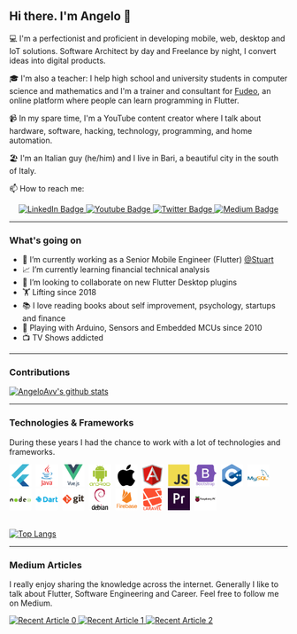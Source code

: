 ## Hi there. I'm Angelo 👋

💻 I'm a perfectionist and proficient in developing mobile, web, desktop and IoT solutions. Software Architect by day and Freelance by night, I convert ideas into digital products. 

🎓 I'm also a teacher: I help high school and university students in computer science and mathematics and I'm a trainer and consultant for [Fudeo](https://fudeo.it/), an online platform where people can learn programming in Flutter. 

📹 In my spare time, I'm a YouTube content creator where I talk about hardware, software, hacking, technology, programming, and home automation.

🏖️ I'm an Italian guy (he/him) and I live in Bari, a beautiful city in the south of Italy.

📫 How to reach me: 
<div id="badges" align="center">
  <a href="https://www.linkedin.com/in/angelocassano/">
    <img src="https://img.shields.io/badge/LinkedIn-blue?style=for-the-badge&logo=linkedin&logoColor=white" alt="LinkedIn Badge"/>
  </a>
  <a href="https://youtube.com/angelocassano">
    <img src="https://img.shields.io/badge/YouTube-red?style=for-the-badge&logo=youtube&logoColor=white" alt="Youtube Badge"/>
  </a>
  <a href="https://twitter.com/angeloavv">
    <img src="https://img.shields.io/badge/Twitter-blue?style=for-the-badge&logo=twitter&logoColor=white" alt="Twitter Badge"/>
  </a>
  <a href="https://angeloavv.medium.com/">
    <img src="https://img.shields.io/badge/Medium-white?style=for-the-badge&logo=medium&logoColor=black" alt="Medium Badge"/>
  </a>
</div>

---

### What's going on
- 📱 I’m currently working as a Senior Mobile Engineer (Flutter) [@Stuart](https://stuart.com/)
- 📈 I’m currently learning financial technical analysis
- 👯 I’m looking to collaborate on new Flutter Desktop plugins
- 🏋️ Lifting since 2018
- 📚 I love reading books about self improvement, psychology, startups and finance
- 🤖 Playing with Arduino, Sensors and Embedded MCUs since 2010
- 📺 TV Shows addicted

---

### Contributions
[![AngeloAvv's github stats](https://github-readme-stats.vercel.app/api?username=AngeloAvv&count_private=true&show_icons=true&theme=radical&hide_rank=false)](https://github.com/anuraghazra/github-readme-stats)

---

### Technologies & Frameworks
During these years I had the chance to work with a lot of technologies and frameworks.
<div>
  <img src="https://github.com/devicons/devicon/blob/master/icons/flutter/flutter-original.svg" title="Flutter" alt="Flutter" width="40" height="40"/>&nbsp;
  <img src="https://github.com/devicons/devicon/blob/master/icons/java/java-original-wordmark.svg" title="Java" alt="Java" width="40" height="40"/>&nbsp;
  <img src="https://github.com/devicons/devicon/blob/master/icons/vuejs/vuejs-original-wordmark.svg" title="VueJs" alt="Vue" width="40" height="40"/>&nbsp;
  <img src="https://github.com/devicons/devicon/blob/master/icons/android/android-plain-wordmark.svg"  title="Android" alt="Android" width="40" height="40"/>&nbsp;
  <img src="https://github.com/devicons/devicon/blob/master/icons/apple/apple-original.svg"  title="Apple" alt="Apple" width="40" height="40"/>&nbsp;
  <img src="https://github.com/devicons/devicon/blob/master/icons/angularjs/angularjs-original.svg" title="AngularJS" alt="AngularJS" width="40" height="40"/>&nbsp;
  <img src="https://github.com/devicons/devicon/blob/master/icons/javascript/javascript-original.svg" title="JavaScript" alt="JavaScript" width="40" height="40"/>&nbsp;
  <img src="https://github.com/devicons/devicon/blob/master/icons/bootstrap/bootstrap-plain-wordmark.svg" title="Bootstrap" alt="Bootstrap" width="40" height="40"/>&nbsp;
  <img src="https://github.com/devicons/devicon/blob/master/icons/cplusplus/cplusplus-original.svg" title="CPlusPlus"  alt="CPlusPlus" width="40" height="40"/>&nbsp;
  <img src="https://github.com/devicons/devicon/blob/master/icons/mysql/mysql-original-wordmark.svg" title="MySQL"  alt="MySQL" width="40" height="40"/>&nbsp;
  <img src="https://github.com/devicons/devicon/blob/master/icons/nodejs/nodejs-original-wordmark.svg" title="NodeJS" alt="NodeJS" width="40" height="40"/>&nbsp;
  <img src="https://github.com/devicons/devicon/blob/master/icons/dart/dart-plain-wordmark.svg" title="Dart" alt="Dart" width="40" height="40"/>&nbsp;
  <img src="https://github.com/devicons/devicon/blob/master/icons/git/git-original-wordmark.svg" title="Git" **alt="Git" width="40" height="40"/>&nbsp;
  <img src="https://github.com/devicons/devicon/blob/master/icons/debian/debian-original-wordmark.svg" title="Debian" **alt="Debian" width="40" height="40"/>&nbsp;
  <img src="https://github.com/devicons/devicon/blob/master/icons/firebase/firebase-plain-wordmark.svg" title="Firebase" **alt="Firebase" width="40" height="40"/>&nbsp;
<img src="https://github.com/devicons/devicon/blob/master/icons/laravel/laravel-plain-wordmark.svg" title="Laravel" **alt="Laravel" width="40" height="40"/>&nbsp;
<img src="https://github.com/devicons/devicon/blob/master/icons/premierepro/premierepro-plain.svg" title="Premiere Pro" **alt="Premiere Pro" width="40" height="40"/>&nbsp;
<img src="https://github.com/devicons/devicon/blob/master/icons/raspberrypi/raspberrypi-original-wordmark.svg" title="Raspberry Pi" **alt="Raspberry Pi" width="40" height="40"/>&nbsp;
</div>&nbsp;

[![Top Langs](https://github-readme-stats.vercel.app/api/top-langs/?username=AngeloAvv)](https://github.com/anuraghazra/github-readme-stats)

---

### Medium Articles
I really enjoy sharing the knowledge across the internet. Generally I like to talk about Flutter, Software Engineering and Career. Feel free to follow me on Medium.

<a target="_blank" href="https://github-readme-medium-recent-article.vercel.app/medium/@angeloavv/0"><img src="https://github-readme-medium-recent-article.vercel.app/medium/@angeloavv/0" alt="Recent Article 0">
<a target="_blank" href="https://github-readme-medium-recent-article.vercel.app/medium/@angeloavv/1"><img src="https://github-readme-medium-recent-article.vercel.app/medium/@angeloavv/1" alt="Recent Article 1">
<a target="_blank" href="https://github-readme-medium-recent-article.vercel.app/medium/@angeloavv/2"><img src="https://github-readme-medium-recent-article.vercel.app/medium/@angeloavv/2" alt="Recent Article 2">
